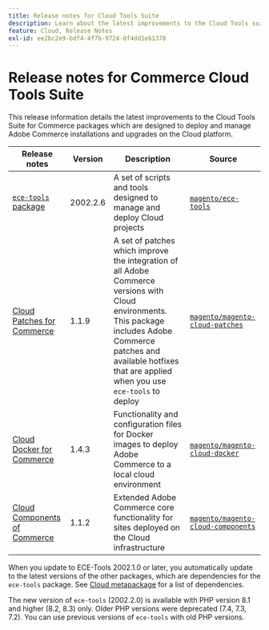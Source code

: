 ```yaml
---
title: Release notes for Cloud Tools Suite
description: Learn about the latest improvements to the Cloud Tools suite for Adobe Commerce.
feature: Cloud, Release Notes
exl-id: ee2bc2e9-bdf4-4f7b-9724-8f4dd1e61378
---
```

# Release notes for Commerce Cloud Tools Suite

This release information details the latest improvements to the Cloud Tools Suite for Commerce packages which are designed to deploy and manage Adobe Commerce installations and upgrades on the Cloud platform.

| Release notes     | Version  | Description                              | Source                                                                                               |
| ----------------- |----------| ---------------------------------------- |------------------------------------------------------------------------------------------------------|
| [`ece-tools` package](ece-tools-package.md) | 2002.2.6 | A set of scripts and tools designed to manage and deploy Cloud projects | [`magento/ece-tools`](https://github.com/magento/ece-tools/tree/2002.2.6)                            |
| [Cloud Patches for Commerce](cloud-patches.md) | 1.1.9    | A set of patches which improve the integration of all Adobe Commerce versions with Cloud environments. This package includes Adobe Commerce patches and available hotfixes that are applied when you use `ece-tools` to deploy | [`magento/magento-cloud-patches`](https://github.com/magento/magento-cloud-patches/tree/1.1.9)       |
| [Cloud Docker for Commerce](cloud-docker.md) | 1.4.3    | Functionality and configuration files for Docker images to deploy Adobe Commerce to a local cloud environment | [`magento/magento-cloud-docker`](https://github.com/magento/magento-cloud-docker/tree/1.4.3)         |
| [Cloud Components of Commerce](cloud-components.md) | 1.1.2    | Extended Adobe Commerce core functionality for sites deployed on the Cloud infrastructure | [`magento/magento-cloud-components`](https://github.com/magento/magento-cloud-components/tree/1.1.2) |

When you update to ECE-Tools 2002.1.0 or later, you automatically update to the latest versions of the other packages, which are dependencies for the `ece-tools` package. See [Cloud metapackage](../development/overview.md#cloud-metapackage) for a list of dependencies.

The new version of `ece-tools` (2002.2.0)  is available with PHP version 8.1 and higher (8.2, 8.3) only. Older PHP versions were deprecated (7.4, 7.3, 7.2). You can use previous versions of `ece-tools` with old PHP versions.
